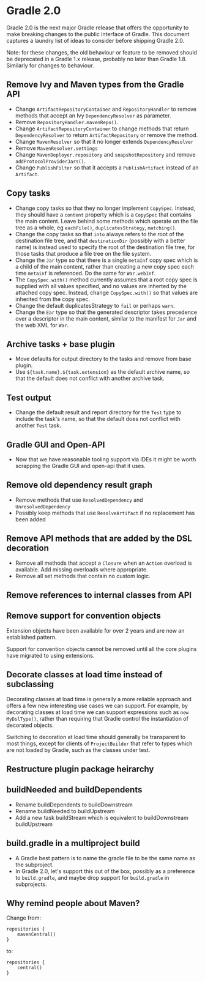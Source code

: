 # Gradle 2.0

Gradle 2.0 is the next major Gradle release that offers the opportunity to make breaking changes to the public interface of Gradle. This document captures a laundry
list of ideas to consider before shipping Gradle 2.0.

Note: for these changes, the old behaviour or feature to be removed should be deprecated in a Gradle 1.x release, probably no later than Gradle 1.8. Similarly
for changes to behaviour.

## Remove Ivy and Maven types from the Gradle API

* Change `ArtifactRepositoryContainer` and `RepositoryHandler` to remove methods that accept an Ivy `DependencyResolver` as parameter.
* Remove `RepositoryHandler.mavenRepo()`.
* Change `ArtifactRepositoryContainer` to change methods that return `DependencyResolver` to return `ArtifactRepository` or remove the method.
* Change `MavenResolver` so that it no longer extends `DependencyResolver`
* Remove `MavenResolver.settings`
* Change `MavenDeployer.repository` and `snapshotRepository` and remove `addProtocolProviderJars()`.
* Change `PublishFilter` so that it accepts a `PublishArtifact` instead of an `Artifact`.

## Copy tasks

* Change copy tasks so that they no longer implement `CopySpec`. Instead, they should have a `content` property which is a `CopySpec` that contains the main content.
  Leave behind some methods which operate on the file tree as a whole, eg `eachFile()`, `duplicatesStrategy`, `matching()`.
* Change the copy tasks so that `into` always refers to the root of the destination file tree, and that `destinationDir` (possibly with a better name) is instead used
  to specify the root of the destination file tree, for those tasks that produce a file tree on the file system.
* Change the `Jar` type so that there is a single `metaInf` copy spec which is a child of the main content, rather than creating a new copy spec each time `metainf`
  is referenced. Do the same for `War.webInf`.
* The `CopySpec.with()` method currently assumes that a root copy spec is supplied with all values specified, and no values are inherted by the attached copy spec.
  Instead, change `CopySpec.with()` so that values are inherited from the copy spec.
* Change the default duplicatesStrategy to `fail` or perhaps `warn`.
* Change the `Ear` type so that the generated descriptor takes precedence over a descriptor in the main content, similar to the manifest for `Jar` and the
  web XML for `War`.

## Archive tasks + base plugin

* Move defaults for output directory to the tasks and remove from base plugin.
* Use `${task.name}.${task.extension}` as the default archive name, so that the default does not conflict with another
  archive task.

## Test output

* Change the default result and report directory for the `Test` type to include the task's name, so that the default
  does not conflict with another `Test` task.

## Gradle GUI and Open-API

* Now that we have reasonable tooling support via IDEs it might be worth scrapping the Gradle GUI and open-api that it uses.

## Remove old dependency result graph

* Remove methods that use `ResolvedDependency` and `UnresolvedDependency`
* Possibly keep methods that use `ResolveArtifact` if no replacement has been added

## Remove API methods that are added by the DSL decoration

* Remove all methods that accept a `Closure` when an `Action` overload is available. Add missing overloads where appropriate.
* Remove all set methods that contain no custom logic.

## Remove references to internal classes from API

## Remove support for convention objects

Extension objects have been available for over 2 years and are now an established pattern.

Support for convention objects cannot be removed until all the core plugins have migrated to using extensions.

## Decorate classes at load time instead of subclassing

Decorating classes at load time is generally a more reliable approach and offers a few new interesting use cases we can support. For example, by decorating classes
at load time we can support expressions such as `new MyDslType()`, rather than requiring that Gradle control the instantiation of decorated objects.

Switching to decoration at load time should generally be transparent to most things, except for clients of `ProjectBuilder` that refer to types
which are not loaded by Gradle, such as the classes under test.

## Restructure plugin package heirarchy

## buildNeeded and buildDependents

* Rename buildDependents to buildDownstream
* Rename buildNeeded to buildUpstream
* Add a new task buildStream which is equivalent to buildDownstream buildUpstream

## build.gradle in a multiproject build

* A Gradle best pattern is to name the gradle file to be the same name as the subproject. 
* In Gradle 2.0, let's support this out of the box, possibly as a preference to `build.gradle`, and maybe drop support for `build.gradle` in subprojects.

## Why remind people about Maven?

Change from:

    repositories {
        mavenCentral()
    }

to:

    repositories {
        central()
    }
